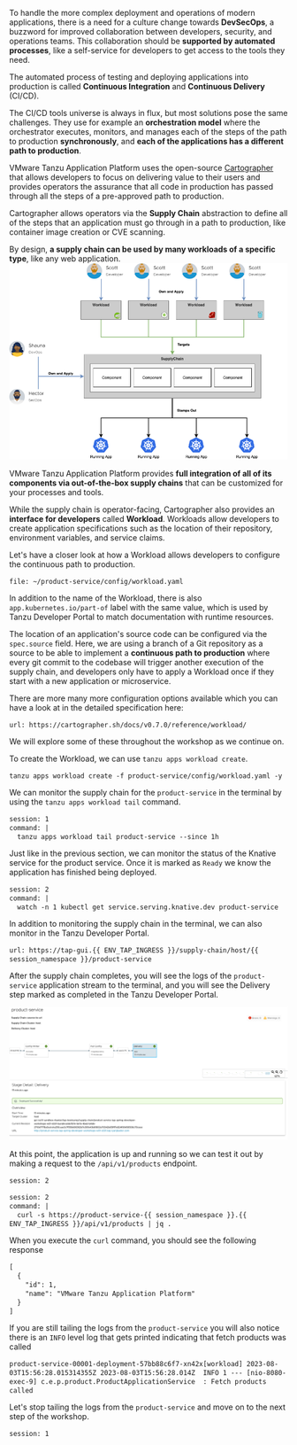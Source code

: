 To handle the more complex deployment and operations of modern applications, there is a need for a culture change towards **DevSecOps**, a buzzword for improved collaboration between developers, security, and operations teams.
This collaboration should be **supported by automated processes**, like a self-service for developers to get access to the tools they need.

The automated process of testing and deploying applications into production is called **Continuous Integration** and **Continuous Delivery** (CI/CD). 

The CI/CD tools universe is always in flux, but most solutions pose the same challenges. They use for example an **orchestration model** where the orchestrator executes, monitors, and manages each of the steps of the path to production **synchronously**, and **each of the applications has a different path to production**.

VMware Tanzu Application Platform uses the open-source [Cartographer](https://cartographer.sh) that allows developers to focus on delivering value to their users and provides operators the assurance that all code in production has passed through all the steps of a pre-approved path to production.

Cartographer allows operators via the **Supply Chain** abstraction to define all of the steps that an application must go through in a path to production, like container image creation or CVE scanning.

By design, **a supply chain can be used by many workloads of a specific type**, like any web application. 
![Reusable CI/CD](../images/reusable-cicd.png)

VMware Tanzu Application Platform provides **full integration of all of its components via out-of-the-box supply chains** that can be customized for your processes and tools.

While the supply chain is operator-facing, Cartographer also provides an **interface for developers** called **Workload**. Workloads allow developers to create application specifications such as the location of their repository, environment variables, and service claims.

Let's have a closer look at how a Workload allows developers to configure the continuous path to production.
```editor:open-file
file: ~/product-service/config/workload.yaml
```

In addition to the name of the Workload, there is also `app.kubernetes.io/part-of` label with the same value, which is used by Tanzu Developer Portal to match documentation with runtime resources.

The location of an application's source code can be configured via the `spec.source` field. Here, we are using a branch of a Git repository as a source to be able to implement a **continuous path to production** where every git commit to the codebase will trigger another execution of the supply chain, and developers only have to apply a Workload once if they start with a new application or microservice. 

There are more many more configuration options available which you can have a look at in the detailed specification here:
```dashboard:open-url
url: https://cartographer.sh/docs/v0.7.0/reference/workload/
```
We will explore some of these throughout the workshop as we continue on.

To create the Workload, we can use `tanzu apps workload create`.  
```execute
tanzu apps workload create -f product-service/config/workload.yaml -y
```

We can monitor the supply chain for the `product-service` in the terminal by using the `tanzu apps workload tail` command.
```terminal:execute
session: 1
command: |
  tanzu apps workload tail product-service --since 1h
```
Just like in the previous section, we can monitor the status of the Knative service for the product service.  Once it is marked as `Ready` we know the application has finished being deployed.

```terminal:execute
session: 2
command: |
  watch -n 1 kubectl get service.serving.knative.dev product-service
```

In addition to monitoring the supply chain in the terminal, we can also monitor in the Tanzu Developer Portal.
```dashboard:open-url
url: https://tap-gui.{{ ENV_TAP_INGRESS }}/supply-chain/host/{{ session_namespace }}/product-service
```

After the supply chain completes, you will see the logs of the `product-service` application stream to the terminal, and you will see the Delivery step marked as completed in the Tanzu Developer Portal.

![Delivery Tanzu Developer Portal](../images/delivery-tap-gui.png)

At this point, the application is up and running so we can test it out by making a request to the `/api/v1/products` endpoint.

```terminal:interrupt
session: 2
```

```terminal:execute
session: 2
command: |
  curl -s https://product-service-{{ session_namespace }}.{{ ENV_TAP_INGRESS }}/api/v1/products | jq .
```

When you execute the `curl` command, you should see the following response

```
[
  {
    "id": 1,
    "name": "VMware Tanzu Application Platform"
  }
]
```

If you are still tailing the logs from the `product-service` you will also notice there is an `INFO` level log that gets printed indicating that fetch products was called

```
product-service-00001-deployment-57bb88c6f7-xn42x[workload] 2023-08-03T15:56:28.015314355Z 2023-08-03T15:56:28.014Z  INFO 1 --- [nio-8080-exec-9] c.e.p.product.ProductApplicationService  : Fetch products called
```

Let's stop tailing the logs from the `product-service` and move on to the next step of the workshop.

```terminal:interrupt
session: 1
```
